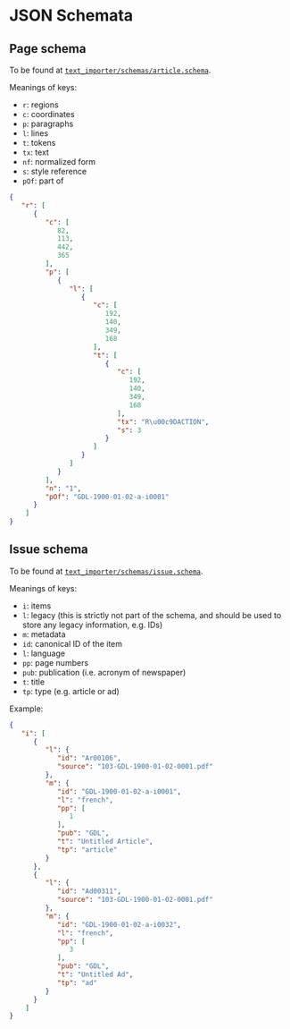 # JSON Schemata

## Page schema

To be found at [`text_importer/schemas/article.schema`](text_importer/schemas/article.schema).

Meanings of keys:

- `r`: regions
- `c`: coordinates
- `p`: paragraphs
- `l`: lines
- `t`: tokens
- `tx`: text
- `nf`: normalized form
- `s`: style reference
- `pOf`: part of

```json
{
   "r": [
      {
         "c": [
            82,
            113,
            442,
            365
         ],
         "p": [
            {
               "l": [
                  {
                     "c": [
                        192,
                        140,
                        349,
                        168
                     ],
                     "t": [
                        {
                           "c": [
                              192,
                              140,
                              349,
                              168
                           ],
                           "tx": "R\u00c9DACTION",
                           "s": 3
                        }
                     ]
                  }
               ]
            }
         ],
         "n": "1",
         "pOf": "GDL-1900-01-02-a-i0001"
      }
    ]
}
```

## Issue schema

To be found at [`text_importer/schemas/issue.schema`](text_importer/schemas/issue.schema).

Meanings of keys:

- `i`: items
- `l`: legacy (this is strictly not part of the schema, and should be used to store any legacy information, e.g. IDs)
- `m`: metadata
- `id`: canonical ID of the item
- `l`: language
- `pp`: page numbers
- `pub`: publication (i.e. acronym of newspaper)
- `t`: title
- `tp`: type (e.g. article or ad)

Example:

```json
{
   "i": [
      {
         "l": {
            "id": "Ar00106",
            "source": "103-GDL-1900-01-02-0001.pdf"
         },
         "m": {
            "id": "GDL-1900-01-02-a-i0001",
            "l": "french",
            "pp": [
               1
            ],
            "pub": "GDL",
            "t": "Untitled Article",
            "tp": "article"
         }
      },
      {
         "l": {
            "id": "Ad00311",
            "source": "103-GDL-1900-01-02-0001.pdf"
         },
         "m": {
            "id": "GDL-1900-01-02-a-i0032",
            "l": "french",
            "pp": [
               3
            ],
            "pub": "GDL",
            "t": "Untitled Ad",
            "tp": "ad"
         }
      }
    ]
}
```
